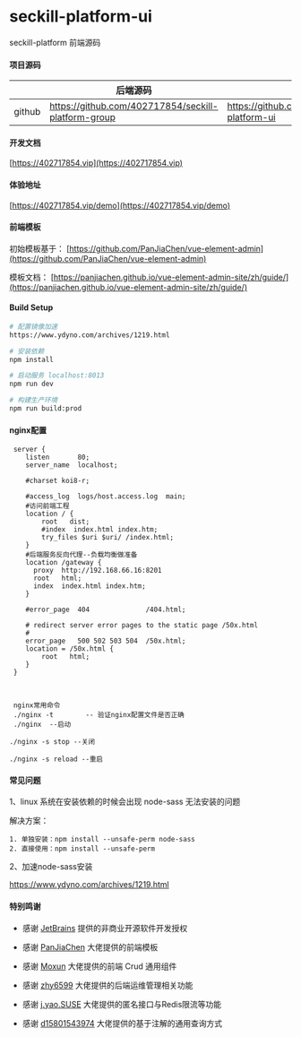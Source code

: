 # seckill-platform-ui

seckill-platform 前端源码

#### 项目源码

|     |   后端源码  | 前端源码                                             |
|---  |--- |--------------------------------------------------|
|  github   |  https://github.com/402717854/seckill-platform-group   | https://github.com/402717854/seckill-platform-ui |

#### 开发文档
[https://402717854.vip](https://402717854.vip)

#### 体验地址
[https://402717854.vip/demo](https://402717854.vip/demo)

#### 前端模板

初始模板基于： [https://github.com/PanJiaChen/vue-element-admin](https://github.com/PanJiaChen/vue-element-admin)

模板文档： [https://panjiachen.github.io/vue-element-admin-site/zh/guide/](https://panjiachen.github.io/vue-element-admin-site/zh/guide/)

#### Build Setup
``` bash
# 配置镜像加速
https://www.ydyno.com/archives/1219.html

# 安装依赖
npm install

# 启动服务 localhost:8013
npm run dev

# 构建生产环境
npm run build:prod
```

#### nginx配置
     server {
        listen       80;
        server_name  localhost;

        #charset koi8-r;

        #access_log  logs/host.access.log  main;
        #访问前端工程
        location / {
            root   dist;
            #index  index.html index.htm;
            try_files $uri $uri/ /index.html;
        }
        #后端服务反向代理--负载均衡做准备
        location /gateway {
          proxy  http://192.168.66.16:8201
          root   html;
          index  index.html index.htm;
        }

        #error_page  404              /404.html;

        # redirect server error pages to the static page /50x.html
        #
        error_page   500 502 503 504  /50x.html;
        location = /50x.html {
            root   html;
        }
     }


     
     nginx常用命令
     ./nginx -t        -- 验证nginx配置文件是否正确
     ./nginx  --启动

    ./nginx -s stop --关闭
    
    ./nginx -s reload --重启
     
#### 常见问题

1、linux 系统在安装依赖的时候会出现 node-sass 无法安装的问题

解决方案：
```
1. 单独安装：npm install --unsafe-perm node-sass 
2. 直接使用：npm install --unsafe-perm
```

2、加速node-sass安装

https://www.ydyno.com/archives/1219.html

#### 特别鸣谢

- 感谢 [JetBrains](https://www.jetbrains.com/) 提供的非商业开源软件开发授权

- 感谢 [PanJiaChen](https://github.com/PanJiaChen/vue-element-admin) 大佬提供的前端模板

- 感谢 [Moxun](https://github.com/moxun1639) 大佬提供的前端 Crud 通用组件

- 感谢 [zhy6599](https://gitee.com/zhy6599) 大佬提供的后端运维管理相关功能

- 感谢 [j.yao.SUSE](https://github.com/everhopingandwaiting) 大佬提供的匿名接口与Redis限流等功能

- 感谢 [d15801543974](https://github.com/d15801543974) 大佬提供的基于注解的通用查询方式